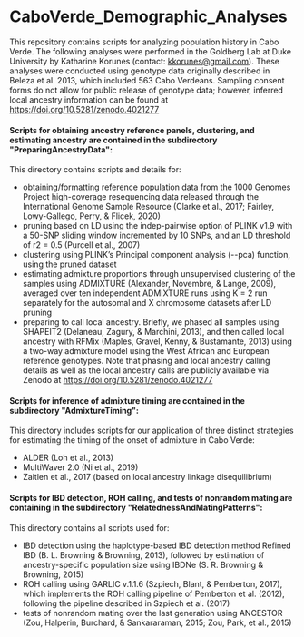 # CaboVerde_Demographic_Analyses
This repository contains scripts for analyzing population history in Cabo Verde. The following analyses were performed in the Goldberg Lab at Duke University by Katharine Korunes (contact: kkorunes@gmail.com). These analyses were conducted using genotype data originally described in Beleza et al. 2013, which included 563 Cabo Verdeans. Sampling consent forms do not allow for public release of genotype data; however, inferred local ancestry information can be found at https://doi.org/10.5281/zenodo.4021277

#### Scripts for obtaining ancestry reference panels, clustering, and estimating ancestry are contained in the subdirectory "PreparingAncestryData":
This directory contains scripts and details for:
- obtaining/formatting reference population data from the 1000 Genomes Project high-coverage resequencing data released through the International Genome Sample Resource (Clarke et al., 2017; Fairley, Lowy-Gallego, Perry, & Flicek, 2020)
- pruning based on LD using the indep-pairwise option of PLINK v1.9 with a 50-SNP sliding window incremented by 10 SNPs, and an LD threshold of r2 = 0.5 (Purcell et al., 2007)
- clustering using PLINK’s Principal component analysis (--pca) function, using the pruned dataset
- estimating admixture proportions through unsupervised clustering of the samples using ADMIXTURE (Alexander, Novembre, & Lange, 2009), averaged over ten independent ADMIXTURE runs using K = 2 run separately for the autosomal and X chromosome datasets after LD pruning
- preparing to call local ancestry. Briefly, we phased all samples using SHAPEIT2 (Delaneau, Zagury, & Marchini, 2013), and then called local ancestry with RFMix (Maples, Gravel, Kenny, & Bustamante, 2013) using a two-way admixture model using the West African and European reference genotypes. Note that phasing and local ancestry calling details as well as the local ancestry calls are publicly available via Zenodo at https://doi.org/10.5281/zenodo.4021277

#### Scripts for inference of admixture timing are contained in the subdirectory "AdmixtureTiming":
This directory includes scripts for our application of three distinct strategies for estimating the timing of the onset of admixture in Cabo Verde: 
- ALDER (Loh et al., 2013)
- MultiWaver 2.0 (Ni et al., 2019)
- Zaitlen et al., 2017 (based on local ancestry linkage disequilibrium) 

#### Scripts for IBD detection, ROH calling, and tests of nonrandom mating are containing in the subdirectory "RelatednessAndMatingPatterns":
This directory contains all scripts used for:
- IBD detection using the haplotype-based IBD detection method Refined IBD (B. L. Browning & Browning, 2013), followed by estimation of ancestry-specific population size using IBDNe (S. R. Browning & Browning, 2015)
- ROH calling using GARLIC v.1.1.6 (Szpiech, Blant, & Pemberton, 2017), which implements the ROH calling pipeline of Pemberton et al. (2012), following the pipeline described in Szpiech et al. (2017)
- tests of nonrandom mating over the last generation using ANCESTOR (Zou, Halperin, Burchard, & Sankararaman, 2015; Zou, Park, et al., 2015) 
